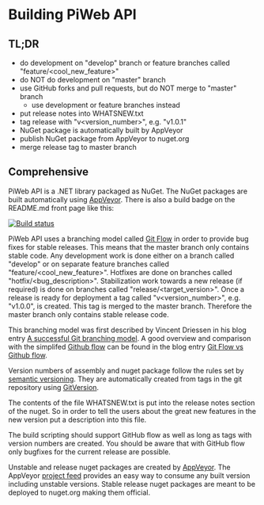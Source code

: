 Building PiWeb API
==================

TL;DR
-----

* do development on "develop" branch or feature branches called "feature/<cool_new_feature>"
* do NOT do development on "master" branch
* use GitHub forks and pull requests, but do NOT merge to "master" branch
    * use development or feature branches instead
* put release notes into WHATSNEW.txt
* tag release with "v<version_number>", e.g. "v1.0.1"
* NuGet package is automatically built by AppVeyor 
* publish NuGet package from AppVeyor to nuget.org
* merge release tag to master branch

Comprehensive
-------------

PiWeb API is a .NET library packaged as NuGet. The NuGet packages are built automatically using
[AppVeyor](https://ci.appveyor.com/project/czjlorenz/piweb-api). There is also a build badge on
the README.md front page like this:

[![Build status](https://ci.appveyor.com/api/projects/status/q48run5x0ge40h9p?svg=true)](https://ci.appveyor.com/project/czjlorenz/piweb-api)

PiWeb API uses a branching model called
[Git Flow](http://nvie.com/posts/a-successful-git-branching-model/)
in order to provide bug fixes for stable releases. This means that the master branch
only contains stable code. Any development work is done either on a branch called "develop"
or on separate feature branches called "feature/<cool_new_feature>". Hotfixes are done
on branches called "hotfix/<bug_description>". Stabilization work towards a new
release (if required) is done on branches called "release/<target_version>". Once a
release is ready for deployment a tag called "v<version_number>", e.g. "v1.0.0", is
created. This tag is merged to the master branch. Therefore the master branch only
contains stable release code.

This branching model was first described by Vincent Driessen in
his blog entry
[A successful Git branching model](http://nvie.com/posts/a-successful-git-branching-model/).
A good overview and comparison with the simplifed
[Github flow](https://guides.github.com/introduction/flow/) can be found in the blog entry
[Git Flow vs Github flow](https://lucamezzalira.com/2014/03/10/git-flow-vs-github-flow/).

Version numbers of assembly and nuget package follow the rules set by
[semantic versioning](https://semver.org/). They are automatically created
from tags in the git repository using
[GitVersion](https://gitversion.readthedocs.io/en/latest/examples/).

The contents of the file WHATSNEW.txt is put into the release notes section
of the nuget. So in order to tell the users about the great new features
in the new version put a description into this file.

The build scripting should support GitHub flow as well as long as tags with version
numbers are created. You should be aware that with GitHub flow only bugfixes for the
current release are possible.

Unstable and release nuget packages are created by [AppVeyor](https://ci.appveyor.com/project/czjlorenz/piweb-api).
The AppVeyor [project feed](https://ci.appveyor.com/nuget/piweb-api) provides
an easy way to consume any built version including unstable versions.
Stable release nuget packages are meant to be deployed to nuget.org making them
official.